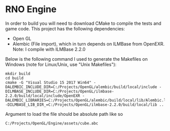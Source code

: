 # RNO Engine

In order to build you will need to download CMake to compile the tests and game code. This project has the following dependencies:
* Open GL
* Alembic (File import), which in turn depends on ILMBase from OpenEXR. Note: I compile with ILMBase 2.2.0

Below is the following command I used to generate the Makefiles on Windows (note for Linux/Unix, use "Unix Makefiles"):

```
mkdir build
cd build
cmake -G "Visual Studio 15 2017 Win64" -DALEMBIC_INCLUDE_DIR=C:/Projects/OpenGL/alembic/build/local/include -DILMBASE_INCLUDE_DIR=C:/Projects/OpenGL/ilmbase-2.2.0/build/local/include/OpenEXR -DALEMBIC_LIBRARIES=C:/Projects/OpenGL/alembic/build/local/lib/Alembic.lib -DILMBASE_LIB_DIR_=C:/Projects/OpenGL/ilmbase-2.2.0/build/local/lib ..

```

Argument to load the file should be absolute path like so
```
C:/Projects/OpenGL/Engine/assets/cube.abc
```
